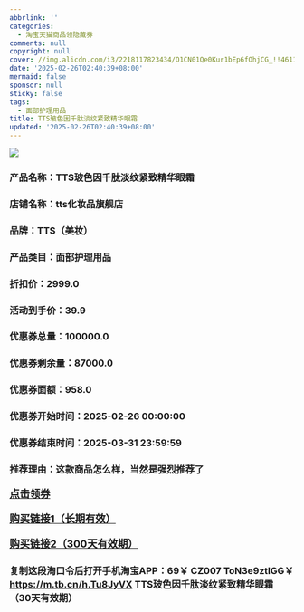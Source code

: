 ```yaml
---
abbrlink: ''
categories:
  - 淘宝天猫商品领隐藏券
comments: null
copyright: null
cover: //img.alicdn.com/i3/2218117823434/O1CN01Qe0Kur1bEp6fOhjCG_!!4611686018427386826-0-item_pic.jpg
date: '2025-02-26T02:40:39+08:00'
mermaid: false
sponsor: null
sticky: false
tags:
  - 面部护理用品
title: TTS玻色因千肽淡纹紧致精华眼霜
updated: '2025-02-26T02:40:39+08:00'
--- 
```


![](//img.alicdn.com/i3/2218117823434/O1CN01Qe0Kur1bEp6fOhjCG_!!4611686018427386826-0-item_pic.jpg)

### 产品名称：TTS玻色因千肽淡纹紧致精华眼霜
### 店铺名称：tts化妆品旗舰店
### 品牌：TTS（美妆）
### 产品类目：面部护理用品
### 折扣价：2999.0
### 活动到手价：39.9
### 优惠券总量：100000.0
### 优惠券剩余量：87000.0
### 优惠券面额：958.0
### 优惠券开始时间：2025-02-26 00:00:00	
### 优惠券结束时间：2025-03-31 23:59:59	
### 推荐理由：这款商品怎么样，当然是强烈推荐了

<p style="font-size: 18px; font-weight: bold;">
  <a href="https://uland.taobao.com/coupon/edetail?e=m%2FtFfrKktQOlhHvvyUNXZfh8CuWt5YH551NtNRhtOmTrASb2FtirpMci7m5CFRvYCmgG%2BrOIJMOhtKO3Tv1%2FVZ63CONQ93aQK4CZcYiUmGrabAJjl9LutbeJpu0lau43I2dusPv1Pt%2Bha8P8GfkY4NVqM6BWlz38FCuaTFIvtjH4UiY8ledxBXKijr9fkSReDWQ5VxhtacggJup5pr83WPMNr87aVHyKilZ8XD5fNXz7IYr%2BG5ZU%2BcYSzIpG%2FSX6FSW8KjCopwdZagNlzVFH7KgNiyQfIFuqrR61%2B8m60q3JTE40kLCuKW2nO759ufRuonv6QcvcARY%3D&traceId=0b0d7bc517407225632653497d12f7&union_lens=lensId%3AOPT%401740722568%4021056034_0de8_1954b267ed1_62d6%4001%40eyJmbG9vcklkIjo3MzM1NH0ie" target="_blank">点击领券</a>
</p>
<p style="font-size: 18px; font-weight: bold;">
  <a href="https://s.click.taobao.com/t?e=m%3D2%26s%3D6Vsc2BiAlQ5w4vFB6t2Z2ueEDrYVVa64K7Vc7tFgwiHjf2vlNIV67k2Uw6Vjz9mVPLNzIt%2Fz56j3ID%2FV1RqsF4wnCJeELi4I%2FIEn%2BS1IjHAB0ghlTd7WlZVm%2FOAUUFw71qrpxiwMoCNxc1AtbZGVSwfPqfA74gyGjSA%2ByML%2FgT9c5rajDdfm4MoSRDNw2wdiavKVFdsFGV4RpP5VxwlvAGtHTRGIDCx28nTOU2IArRhIQmrlllE0sHB6Jd9pUfrR1KilmKsn0wzOwDMfXFgMfqn143f7YQfkv2Dye1MaE6dxKmPmpIKZsA%3D%3D" target="_blank">购买链接1（长期有效）</a>
</p>
<p style="font-size: 18px; font-weight: bold;">
  <a href="https://s.click.taobao.com/0waLRYs" target="_blank">购买链接2（300天有效期）</a>
</p>

### 复制这段淘口令后打开手机淘宝APP：69￥ CZ007 ToN3e9ztIGG￥ https://m.tb.cn/h.Tu8JyVX  TTS玻色因千肽淡纹紧致精华眼霜（30天有效期）
